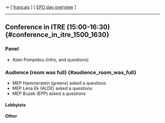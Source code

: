 -\> \[ [ français](EpEpoDay050330ITREFr "wikilink") \] \[ [EPO day
overview](http://wiki.ffii.org/EpEpoDay05En "wikilink") \]

------------------------------------------------------------------------

## Conference in ITRE (15:00-16:30) {#conference_in_itre_1500_1630}

### Panel

-   Alain Pompidou (intro, and questions)

### Audience (room was full) {#audience_room_was_full}

-   MEP Hammerstein (greens) asked a questions
-   MEP Lena Ek (ALDE) asked a questions
-   MEP Buzek (EPP) asked a questions

#### Lobbyists

##### Other
